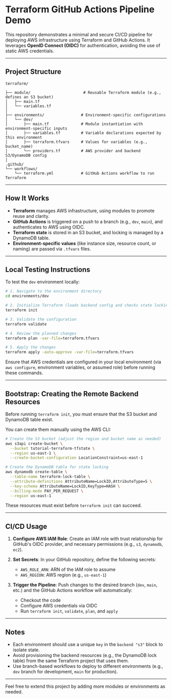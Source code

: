 # Terraform GitHub Actions Pipeline Demo

This repository demonstrates a minimal and secure CI/CD pipeline for deploying AWS infrastructure using Terraform and GitHub Actions. It leverages **OpenID Connect (OIDC)** for authentication, avoiding the use of static AWS credentials.

---

## Project Structure

```
terraform/

├── module/                       # Reusable Terraform module (e.g., defines an S3 bucket)
│   ├── main.tf
│   └── variables.tf
│
├── environments/                # Environment-specific configurations
│   └── dev/
│       ├── main.tf              # Module instantiation with environment-specific inputs
│       ├── variables.tf         # Variable declarations expected by this environment
│       ├── terraform.tfvars     # Values for variables (e.g., bucket_name)
│       └── providers.tf         # AWS provider and backend S3/DynamoDB config
│
.github/
└── workflows/
    └── terraform.yml            # GitHub Actions workflow to run Terraform
```

---

## How It Works

* **Terraform** manages AWS infrastructure, using modules to promote reuse and clarity.
* **GitHub Actions** is triggered on a push to a branch (e.g., `dev`, `main`), and authenticates to AWS using OIDC.
* **Terraform state** is stored in an S3 bucket, and locking is managed by a DynamoDB table.
* **Environment-specific values** (like instance size, resource count, or naming) are passed via `.tfvars` files.

---

## Local Testing Instructions

To test the `dev` environment locally:

```bash
# 1. Navigate to the environment directory
cd environments/dev

# 2. Initialize Terraform (loads backend config and checks state locking)
terraform init

# 3. Validate the configuration
terraform validate

# 4. Review the planned changes
terraform plan -var-file=terraform.tfvars

# 5. Apply the changes
terraform apply -auto-approve -var-file=terraform.tfvars
```

Ensure that AWS credentials are configured in your local environment (via `aws configure`, environment variables, or assumed role) before running these commands.

---

## Bootstrap: Creating the Remote Backend Resources

Before running `terraform init`, you must ensure that the S3 bucket and DynamoDB table exist.

You can create them manually using the AWS CLI:

```bash
# Create the S3 bucket (adjust the region and bucket name as needed)
aws s3api create-bucket \
  --bucket tutorial-terraform-tfstate \
  --region us-east-1 \
  --create-bucket-configuration LocationConstraint=us-east-1

# Create the DynamoDB table for state locking
aws dynamodb create-table \
  --table-name terraform-lock-table \
  --attribute-definitions AttributeName=LockID,AttributeType=S \
  --key-schema AttributeName=LockID,KeyType=HASH \
  --billing-mode PAY_PER_REQUEST \
  --region us-east-1
```

These resources must exist before `terraform init` can succeed.

---

## CI/CD Usage

1. **Configure AWS IAM Role**: Create an IAM role with trust relationship for GitHub's OIDC provider, and necessary permissions (e.g., `s3`, `dynamodb`, `ec2`).
2. **Set Secrets**: In your GitHub repository, define the following secrets:

   * `AWS_ROLE_ARN`: ARN of the IAM role to assume
   * `AWS_REGION`: AWS region (e.g., `us-east-1`)
3. **Trigger the Pipeline**: Push changes to the desired branch (`dev`, `main`, etc.) and the GitHub Actions workflow will automatically:

   * Checkout the code
   * Configure AWS credentials via OIDC
   * Run `terraform init`, `validate`, `plan`, and `apply`

---

## Notes

* Each environment should use a unique `key` in the `backend "s3"` block to isolate state.
* Avoid provisioning the backend resources (e.g., the DynamoDB lock table) from the same Terraform project that uses them.
* Use branch-based workflows to deploy to different environments (e.g., `dev` branch for development, `main` for production).

---

Feel free to extend this project by adding more modules or environments as needed.
